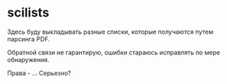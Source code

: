 # scilists

Здесь буду выкладывать разные списки, которые получаются путем парсинга PDF.

Обратной связи не гарантирую, ошибки стараюсь исправлять по мере обнаружения.

Права - ... Серьезно?

